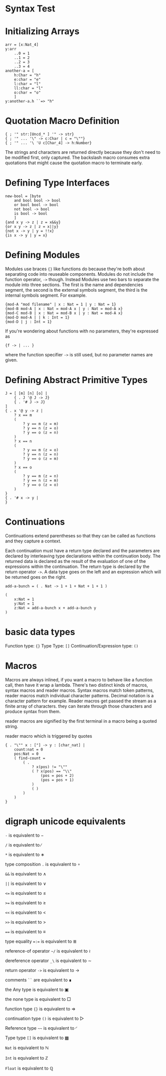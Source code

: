 Syntax Test
===


# Initializing Arrays

	arr = [x:Nat_4]
	y:arr 
		..0 = 1 
		..1 = 2 
		..2 = 3 
		..3 = 4
	another-a = [
		h:Char = "h"
		e:char = "e"
		l:char = "l"
		ll:char = "l"
		o:char = "o"
		]
	y:another-a.h ``=> "h"

# Quotation Macro Definition

	{ ; '" str:[Uncd_* ] '" -> str}
	{ ; '" ... '\" -> c:Char | c = "\""}
	{ ; '" ... '\ 'U c[Char_4] -> h:Number}
The strings and characters are returned directly because they don't need to be modified first, only captured. The backslash macro consumes extra quotations that might cause the quotation macro to terminate early.

# Defining Type Interfaces

	new-bool = [byte 
		and bool bool -> bool
		or bool bool -> bool
		not bool -> bool
		is bool -> bool
		]
	{and x y -> z | z = x&&y}
	{or x y -> z | z = x||y}
	{not x -> y | y = !!x}
	{is x -> y | y = x}

# Defining Modules

Modules use braces `{}` like functions do because they're both about separating code into reuseable components. Modules do not include the function operator, `->` though. Instead Modules use two bars to separate the module into three sections. The first is the name and dependencies segment, the second is the external symbols segment, the third is the internal symbols segment. For example.

	{mod-A "mod filename" | x : Nat = 1 | y : Nat = 1}
	{mod-B mod-A | x : Nat = mod-A x | y : Nat = mod-A x}
	{mod-C mod-B | x : Nat = mod-B x | y : Nat = mod-A x}
	{mod-D mod-A | | k : Int = 1}
	{mod-D | j : Int = 1}

If you're wondering about functions with no parameters, they're expressed as 

	{f -> | ... }

where the function specifier `->` is still used, but no parameter names are given.

# Defining Abstract Primitive Types

	J = [ [m] [n] [o] | 
		{ . J '@ J -> J} 
		{ . '# J -> J} 
	]
	{ . x '@ y -> z |
		? x == m
		(
			? y == m (z = m)
			? y == n (z = o)
			? y == o (z = n)
		)
		? x == n
		(
			? y == m (z = o)
			? y == n (z = n)
			? y == o (z = m)
		)
		? x == o
		(
			? y == m (z = n)
			? y == n (z = m)
			? y == o (z = o)
		)
	}
	{ . '# x -> y |
	}

# Continuations

Continuations extend parentheses so that they can be called as functions
and they capture a context.

Each continuation must have a return type declared and the parameters are 
declared by interleaving type declarations within the continuation body.
The returned data is declared as the result of the evaluation of one of the 
expressions within the continuation. The return type is declared by the return 
operator `->`. A data type goes on the left and an expression which will be 
returned goes on the right. 

	add-a-bunch = ( . Nat -> 1 + 1 + Nat + 1 + 1 )

	(
		x:Nat = 1 
		y:Nat = 1
		z:Nat = add-a-bunch x + add-a-bunch y
	)

# basic data types

Function type: `{}`
Type Type: `[]`
Continuation/Expression type: `()`

# Macros

Macros are always inlined, if you want a macro to behave like a function call, 
then have it wrap a lambda. There's two distinct kinds of macros, syntax macros
and reader macros. Syntax macros match token patterns, reader macros match 
individual character patterns. Decimal notation is a character pattern for 
example. Reader macros get passed the stream as a finite array of characters.
they can iterate through those characters and produce syntax from them.

reader macros are signified by the first terminal in a macro being a quoted string.

reader macro which is triggered by quotes

	{ . "\"" x : ["] -> y : [char_nat] |
		count:nat = 0
		pos:Nat = 0
		( find-count = 
			( . 
				? x(pos) != "\"" 
				( ? x(pos) == "\\" 
					(pos = pos + 2)
					(pos = pos + 1) 
				) 
				( )
			)
		)
	}

# digraph unicode equivalents

`-` is equivalent to &minus;

`/` is equivalent to &#x2215;

`*` is equivalent to &lowast;

type composition `.` is equivalent to &#x2218;

`&&` is equivalent to &and;

`||` is equivalent to &or;

`<=` is equivalent to &le;

`>=` is equivalent to &ge;

`<<` is equivalent to &lt;

`>>` is equivalent to &gt;

`==` is equivalent to &#x2261;

type equality `=:=` is equivalent to &#x2263;

reference-of operator `~/` is equivalent to &#x2240;

dereference operator `_\` is equivalent to &sim;

return operator `->` is equivalent to &rarr;

comments <code>``</code> are equivalent to &#x220e;

the Any type is equivalent to &#x25a3;

the none type is equivalent to &#x25a1;

function type `{}` is equivalent to &rArr;

continuation type `()` is equivalent to &#x25b7;

Reference type `~~` is equivalent to &#x25dc;

Type type `[]` is equivalent to &#x25a9;

`Nat` is equivalent to &#x2115;

`Int` is equivalent to &#x2124;

`Float` is equivalent to &#x211a;

